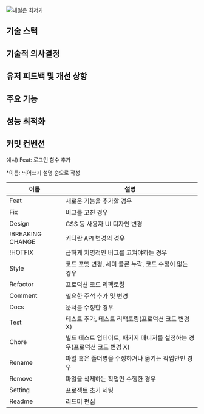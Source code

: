 
![내일은 최저가](https://github.com/LowestPrice/LowestPrice-FE/assets/136035516/785a3ae4-1911-4bb1-b87d-4fdd6bbc1805)

## 기술 스택

## 기술적 의사결정

## 유저 피드백 및 개선 상항

## 주요 기능

## 성능 최적화 

## 커밋 컨벤션 
예시) Feat: 로그인 함수 추가

*이름: 띄어쓰기 설명 순으로 작성 

|이름|설명|
|------|---|
|Feat|새로운 기능을 추가할 경우|
|Fix|버그를 고친 경우|
|Design|CSS 등 사용자 UI 디자인 변경|
|!BREAKING CHANGE|커다란 API 변경의 경우|
|!HOTFIX|급하게 치명적인 버그를 고쳐야하는 경우|
|Style|코드 포맷 변경, 세미 콜론 누락, 코드 수정이 없는 경우|
|Refactor|프로덕션 코드 리팩토링|
|Comment|필요한 주석 추가 및 변경|
|Docs|문서를 수정한 경우|
|Test|테스트 추가, 테스트 리팩토링(프로덕션 코드 변경 X)|
|Chore|빌드 테스트 업데이트, 패키지 매니저를 설정하는 경우(프로덕션 코드 변경 X)|	
|Rename|파일 혹은 폴더명을 수정하거나 옮기는 작업만인 경우|	
|Remove|파일을 삭제하는 작업만 수행한 경우|	
|Setting|프로젝트 초기 세팅|	
|Readme|리드미 편집|	

	
	


